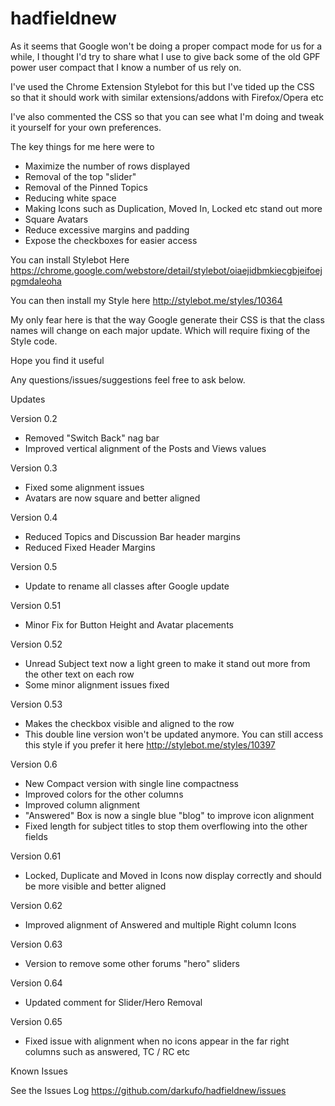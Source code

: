 # hadfieldnew

As it seems that Google won't be doing a proper compact mode for us for a while, I thought I'd try to share what I use to give back some of the old GPF power user compact that I know a number of us rely on.


I've used the Chrome Extension Stylebot for this but I've tided up the CSS so that it should work with similar extensions/addons with Firefox/Opera etc

I've also commented the CSS so that you can see what I'm doing and tweak it yourself for your own preferences.

The key things for me here were to 

- Maximize the number of rows displayed
- Removal of the top "slider"
- Removal of the Pinned Topics
- Reducing white space 
- Making Icons such as Duplication, Moved In, Locked etc stand out more
- Square Avatars
- Reduce excessive margins and padding
- Expose the checkboxes for easier access

You can install Stylebot Here
https://chrome.google.com/webstore/detail/stylebot/oiaejidbmkiecgbjeifoejpgmdaleoha

You can then install my Style here
http://stylebot.me/styles/10364


My only fear here is that the way Google generate their CSS is that the class names will change on each major update. Which will require fixing of the Style code.

Hope you find it useful

Any questions/issues/suggestions feel free to ask below.


Updates

Version 0.2 
- Removed "Switch Back" nag bar
- Improved vertical alignment of the Posts and Views values

Version 0.3
- Fixed some alignment issues
- Avatars are now square and better aligned

Version 0.4 
- Reduced Topics and Discussion Bar header margins
- Reduced Fixed Header Margins

Version 0.5 
- Update to rename all classes after Google update

Version 0.51
- Minor Fix for Button Height and Avatar placements

Version 0.52
- Unread Subject text now a light green to make it stand out more from the other text on each row
- Some minor alignment issues fixed

Version 0.53
- Makes the checkbox visible and aligned to the row
- This double line version won't be updated anymore. You can still access this style if you prefer it here
http://stylebot.me/styles/10397

Version 0.6
- New Compact version with single line compactness
- Improved colors for the other columns
- Improved column alignment
- "Answered" Box is now a single blue "blog" to improve icon alignment
- Fixed length for subject titles to stop them overflowing into the other fields

Version 0.61
- Locked, Duplicate and Moved in Icons now display correctly and should be more visible and better aligned

Version 0.62
- Improved alignment of Answered and multiple Right column Icons

Version 0.63
- Version to remove some other forums "hero" sliders

Version 0.64
- Updated comment for Slider/Hero Removal

Version 0.65
- Fixed issue with alignment when no icons appear in the far right columns such as answered, TC / RC etc


Known Issues

See the Issues Log https://github.com/darkufo/hadfieldnew/issues
